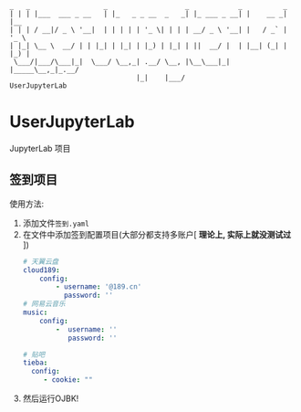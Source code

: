  ```
 _   _                  _                   _            _          _     
 | | | |___  ___ _ __   | |_   _ _ __  _   _| |_ ___ _ __| |    __ _| |__  
 | | | / __|/ _ \ '__|  | | | | | '_ \| | | | __/ _ \ '__| |   / _` | '_ \ 
 | |_| \__ \  __/ | | |_| | |_| | |_) | |_| | ||  __/ |  | |__| (_| | |_) |
  \___/|___/\___|_|  \___/ \__,_| .__/ \__, |\__\___|_|  |_____\__,_|_.__/ 
                                |_|    |___/                UserJupyterLab                                                                             
```

# UserJupyterLab

JupyterLab 项目

## 签到项目

使用方法:

1. 添加文件`签到.yaml`
2. 在文件中添加签到配置项目(大部分都支持多账户[ **理论上, 实际上就没测试过** ])
    ```yaml
    # 天翼云盘
    cloud189:
        config:
            - username: '@189.cn'
              password: ''
    # 网易云音乐
    music:
        config:
            -  username: ''
               password: ''

    # 贴吧
    tieba:
      config:
         - cookie: ""
    ```
3. 然后运行OJBK!
